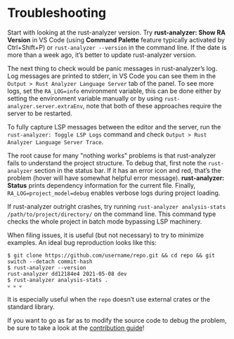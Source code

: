 # Troubleshooting

Start with looking at the rust-analyzer version. Try **rust-analyzer:
Show RA Version** in VS Code (using **Command Palette** feature
typically activated by Ctrl+Shift+P) or `rust-analyzer --version` in the
command line. If the date is more than a week ago, it’s better to update
rust-analyzer version.

The next thing to check would be panic messages in rust-analyzer’s log.
Log messages are printed to stderr, in VS Code you can see them in the
`Output > Rust Analyzer Language Server` tab of the panel. To see more
logs, set the `RA_LOG=info` environment variable, this can be done
either by setting the environment variable manually or by using
`rust-analyzer.server.extraEnv`, note that both of these approaches
require the server to be restarted.

To fully capture LSP messages between the editor and the server, run
the `rust-analyzer: Toggle LSP Logs` command and check `Output > Rust
Analyzer Language Server Trace`.

The root cause for many "nothing works" problems is that rust-analyzer
fails to understand the project structure. To debug that, first note the
`rust-analyzer` section in the status bar. If it has an error icon and
red, that’s the problem (hover will have somewhat helpful error
message). **rust-analyzer: Status** prints dependency information for
the current file. Finally, `RA_LOG=project_model=debug` enables verbose
logs during project loading.

If rust-analyzer outright crashes, try running
`rust-analyzer analysis-stats /path/to/project/directory/` on the
command line. This command type checks the whole project in batch mode
bypassing LSP machinery.

When filing issues, it is useful (but not necessary) to try to minimize
examples. An ideal bug reproduction looks like this:

```shell
$ git clone https://github.com/username/repo.git && cd repo && git switch --detach commit-hash
$ rust-analyzer --version
rust-analyzer dd12184e4 2021-05-08 dev
$ rust-analyzer analysis-stats .
💀 💀 💀
```

It is especially useful when the `repo` doesn’t use external crates or
the standard library.

If you want to go as far as to modify the source code to debug the
problem, be sure to take a look at the [contribution guide](contributing/index.html)!
